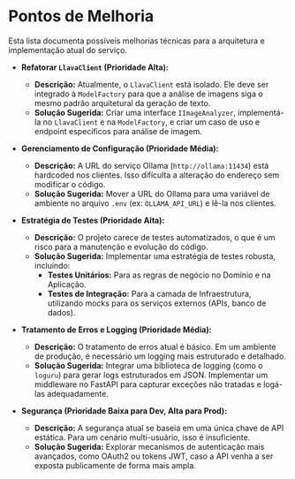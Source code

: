 # Pontos de Melhoria

Esta lista documenta possíveis melhorias técnicas para a arquitetura e implementação atual do serviço.

*   **Refatorar `LlavaClient` (Prioridade Alta):**
    *   **Descrição:** Atualmente, o `LlavaClient` está isolado. Ele deve ser integrado à `ModelFactory` para que a análise de imagens siga o mesmo padrão arquitetural da geração de texto.
    *   **Solução Sugerida:** Criar uma interface `IImageAnalyzer`, implementá-la no `LlavaClient` e na `ModelFactory`, e criar um caso de uso e endpoint específicos para análise de imagem.

*   **Gerenciamento de Configuração (Prioridade Média):**
    *   **Descrição:** A URL do serviço Ollama (`http://ollama:11434`) está hardcoded nos clientes. Isso dificulta a alteração do endereço sem modificar o código.
    *   **Solução Sugerida:** Mover a URL do Ollama para uma variável de ambiente no arquivo `.env` (ex: `OLLAMA_API_URL`) e lê-la nos clientes.

*   **Estratégia de Testes (Prioridade Alta):**
    *   **Descrição:** O projeto carece de testes automatizados, o que é um risco para a manutenção e evolução do código.
    *   **Solução Sugerida:** Implementar uma estratégia de testes robusta, incluindo:
        *   **Testes Unitários:** Para as regras de negócio no Domínio e na Aplicação.
        *   **Testes de Integração:** Para a camada de Infraestrutura, utilizando mocks para os serviços externos (APIs, banco de dados).

*   **Tratamento de Erros e Logging (Prioridade Média):**
    *   **Descrição:** O tratamento de erros atual é básico. Em um ambiente de produção, é necessário um logging mais estruturado e detalhado.
    *   **Solução Sugerida:** Integrar uma biblioteca de logging (como o `loguru`) para gerar logs estruturados em JSON. Implementar um middleware no FastAPI para capturar exceções não tratadas e logá-las adequadamente.

*   **Segurança (Prioridade Baixa para Dev, Alta para Prod):**
    *   **Descrição:** A segurança atual se baseia em uma única chave de API estática. Para um cenário multi-usuário, isso é insuficiente.
    *   **Solução Sugerida:** Explorar mecanismos de autenticação mais avançados, como OAuth2 ou tokens JWT, caso a API venha a ser exposta publicamente de forma mais ampla.
